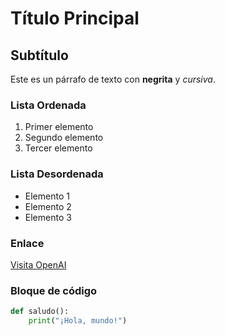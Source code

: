 # Título Principal

## Subtítulo

Este es un párrafo de texto con **negrita** y *cursiva*.

### Lista Ordenada

1. Primer elemento
2. Segundo elemento
3. Tercer elemento

### Lista Desordenada

- Elemento 1
- Elemento 2
- Elemento 3

### Enlace

[Visita OpenAI](https://openai.com)


### Bloque de código

```python
def saludo():
    print("¡Hola, mundo!")
